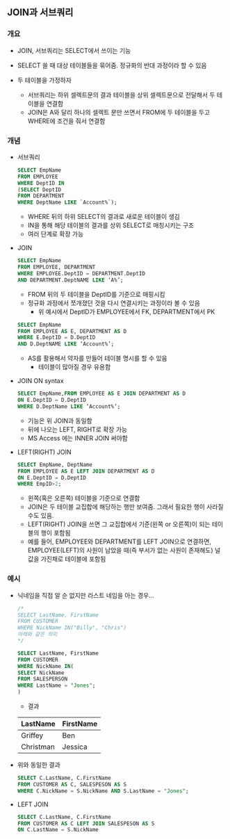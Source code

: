 ## JOIN과 서브쿼리

### 개요

* JOIN, 서브쿼리는 SELECT에서 쓰이는 기능
* SELECT 쓸 때 대상 테이블들을 묶어줌. 정규화의 반대 과정이라 할 수 있음

* 두 테이블을 가정하자
  * 서브쿼리는 하위 셀렉트문의 결과 테이블을 상위 셀렉트문으로 전달해서 두 테이블을 연결함
  * JOIN은 A와 달리 하나의 셀렉트 문만 쓰면서 FROM에 두 테이블을 두고 WHERE에 조건을 줘서 연결함



### 개념

* 서브쿼리

  ```sql
  SELECT EmpName
  FROM EMPLOYEE
  WHERE DeptID IN
  (SELECT DeptID
  FROM DEPARTMENT
  WHERE DeptName LIKE `Account%`);
  ```

  * WHERE 뒤의 하위 SELECT의 결과로 새로운 테이블이 생김
  * IN을 통해 해당 테이블의 결과를 상위 SELECT로 매칭시키는 구조
  * 여러 단계로 확장 가능

* JOIN

  ```sql
  SELECT EmpName
  FROM EMPLOYEE, DEPARTMENT
  WHERE EMPLOYEE.DeptID = DEPARTMENT.DeptID
  AND DEPARTMENT.DeptNAME LIKE ‘A%’;
  ```

  * FROM 뒤의 두 테이블을 DeptID를 기준으로 매핑시킴
  * 정규화 과정에서 쪼개졌던 것을 다시 연결시키는 과정이라 볼 수 있음
    * 위 예시에서 DeptID가 EMPLOYEE에서 FK, DEPARTMENT에서 PK

  ```sql
  SELECT EmpName
  FROM EMPLOYEE AS E, DEPARTMENT AS D
  WHERE E.DeptID = D.DeptID
  AND D.DeptNAME LIKE ‘Account%’;
  ```

  * AS를 활용해서 약자를 만들어 테이블 명시를 할 수 있음
    * 테이블이 많아질 경우 유용함

* JOIN ON syntax

  ```sql
  SELECT EmpName,FROM EMPLOYEE AS E JOIN DEPARTMENT AS D
  ON E.DeptID = D.DeptID
  WHERE D.DeptName LIKE ‘Account%’;
  ```

  * 기능은 위 JOIN과 동일함
  * 뒤에 나오는 LEFT, RIGHT로 확장 가능
  * MS Access 에는 INNER JOIN 써야함

* LEFT(RIGHT) JOIN

  ```sql
  SELECT EmpName, DeptName
  FROM EMPLOYEE AS E LEFT JOIN DEPARTMENT AS D
  ON E.DeptID = D.DeptID
  WHERE EmpID>2;
  ```

  * 왼쪽(혹은 오른쪽) 테이블을 기준으로 연결함
  * JOIN은 두 테이블 교집합에 해당하는 행만 보여줌. 그래서 필요한 행이 사라질 수도 있음.
  * LEFT(RIGHT) JOIN을 쓰면 그 교집합에서 기준(왼쪽 or 오른쪽)이 되는 테이블의 행이 포함됨
  * 예를 들어, EMPLOYEE와 DEPARTMENT를 LEFT JOIN으로 연결하면, EMPLOYEE(LEFT)의 사원이 남았을 때(즉 부서가 없는 사원이 존재해도) 널 값을 가진채로 테이블에 포함됨



### 예시

* 닉네임을 직접 알 순 없지만 라스트 네임을 아는 경우...

  ```sql
  /*
  SELECT LastName, FirstName
  FROM CUSTOMER
  WHERE NickName IN("Billy", "Chris")
  아래와 같은 의미
  */
  
  SELECT LastName, FirstName
  FROM CUSTOMER
  WHERE NickName IN(
  SELECT NickName
  FROM SALESPERSON
  WHERE LastName = "Jones";
  )
  ```

  * 결과

  | LastName  | FirstName |
  | --------- | --------- |
  | Griffey   | Ben       |
  | Christman | Jessica   |

  

* 위와 동일한 결과

  ```sql
  SELECT C.LastName, C.FirstName
  FROM CUSTOMER AS C, SALESPESON AS S
  WHERE C.NickName = S.NickName AND S.LastName = "Jones";
  ```

  

* LEFT JOIN

  ```sql
  SELECT C.LastName, C.FirstName
  FROM CUSTOMER AS C LEFT JOIN SALESPESON AS S
  ON C.LastName = S.NickName
  ```

  

